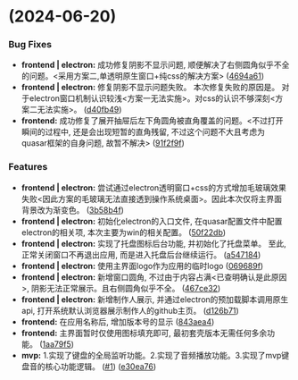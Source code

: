 #  (2024-06-20)


### Bug Fixes

* **frontend | electron:** 成功修复阴影不显示问题, 顺便解决了右侧圆角似乎不全的问题。<采用方案二,单透明原生窗口+纯css的解决方案> ([4694a61](https://github.com/LuSrackhall/KeyTone/commit/4694a613f61f81b417562a3b806e05a7b44aa5b4))
* **frontend | electron:** 修复阴影不显示问题失败。 本次修复失败的原因是。 对于electron窗口机制认识较浅<方案一无法实施>。对css的认识不够深刻<方案二无法实施>。 ([d40fb49](https://github.com/LuSrackhall/KeyTone/commit/d40fb499c45c47a752313f5d5fa7b59bc581b53d))
* **frontend:** 成功修复了展开抽屉后左下角圆角被直角覆盖的问题。<不过打开瞬间的过程中, 还是会出现短暂的直角残留, 不过这个问题不大且考虑为quasar框架的自身问题, 故暂不解决> ([91f2f9f](https://github.com/LuSrackhall/KeyTone/commit/91f2f9fe17b4eb87193e487693c5fc8811755d0f))


### Features

* **frontend | electron:** 尝试通过electron透明窗口+css的方式增加毛玻璃效果失败<因此方案的毛玻璃无法直接透到操作系统桌面>。因此本次仅将主界面背景改为渐变色。 ([3b58b4f](https://github.com/LuSrackhall/KeyTone/commit/3b58b4f0ca77d00d67e4374aa22dbe321b6311e8))
* **frontend | electron:** 初始化electron的入口文件, 在quasar配置文件中配置electron的相关项, 本次主要为win的相关配置。 ([50f22db](https://github.com/LuSrackhall/KeyTone/commit/50f22db02d61ff68728fd9416212ba83ba4e03b3))
* **frontend | electron:** 实现了托盘图标后台功能, 并初始化了托盘菜单。 至此, 正常关闭窗口不再退出应用, 而是进入托盘后台继续运行。 ([a547184](https://github.com/LuSrackhall/KeyTone/commit/a547184df52a0ff7caf2beecad28483807b2623a))
* **frontend | electron:** 使用主界面logo作为应用的临时logo ([069689f](https://github.com/LuSrackhall/KeyTone/commit/069689f9baf49a7296769b0292d6f672d1925881))
* **frontend | electron:** 新增窗口圆角, 不过由于内容占满<已查明确认是此原因>, 阴影无法正常展示。且右侧圆角似乎不全。 ([467ce32](https://github.com/LuSrackhall/KeyTone/commit/467ce329a44a5f587a3d7f580cd3fdfc41af98df))
* **frontend | electron:** 新增制作人展示, 并通过electron的预加载脚本调用原生api, 打开系统默认浏览器展示制作人的github主页。 ([d126b71](https://github.com/LuSrackhall/KeyTone/commit/d126b712193a331c83bcfa3110687f34ea5a8143))
* **frontend:** 在应用名称后, 增加版本号的显示 ([843aea4](https://github.com/LuSrackhall/KeyTone/commit/843aea47c91b804a0fd64539adc8a547bbb314c4))
* **frontend:** 主界面暂时仅使用图标填充即可, 最初套壳版本无需任何多余功能。 ([1aa79f5](https://github.com/LuSrackhall/KeyTone/commit/1aa79f51f2c519e84f27aa9b7eef22a5180816f1))
* **mvp:** 1.实现了键盘的全局监听功能。2.实现了音频播放功能。3.实现了mvp键盘音的核心功能逻辑。 ([#1](https://github.com/LuSrackhall/KeyTone/issues/1)) ([e30ea76](https://github.com/LuSrackhall/KeyTone/commit/e30ea7656d72a7b40afc129e52bc5fa961e9c98a))



